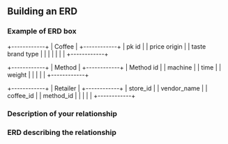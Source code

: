 ## Building an ERD 

### Example of ERD box

+------------+
| Coffee     |
+------------+
| pk id      |
| price
  origin     |
| taste  
  brand 
  type       |
|            |
|            |
|            |
+------------+

+------------+
| Method |
+------------+
| Method id  |
| machine    |
| time       |
| weight     |
|            |
|            |
+------------+

+------------+
| Retailer   |
+------------+
| store_id  |
| vendor_name |
| coffee_id  |
| method_id  |
|            |
|            |
+------------+

### Description of your relationship

### ERD describing the relationship
